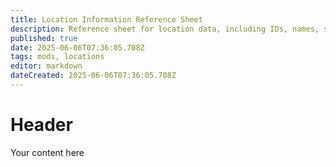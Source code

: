 ```yaml
---
title: Location Information Reference Sheet
description: Reference sheet for location data, including IDs, names, spawn types.
published: true
date: 2025-06-06T07:36:05.708Z
tags: mods, locations
editor: markdown
dateCreated: 2025-06-06T07:36:05.708Z
---
```


# Header
Your content here